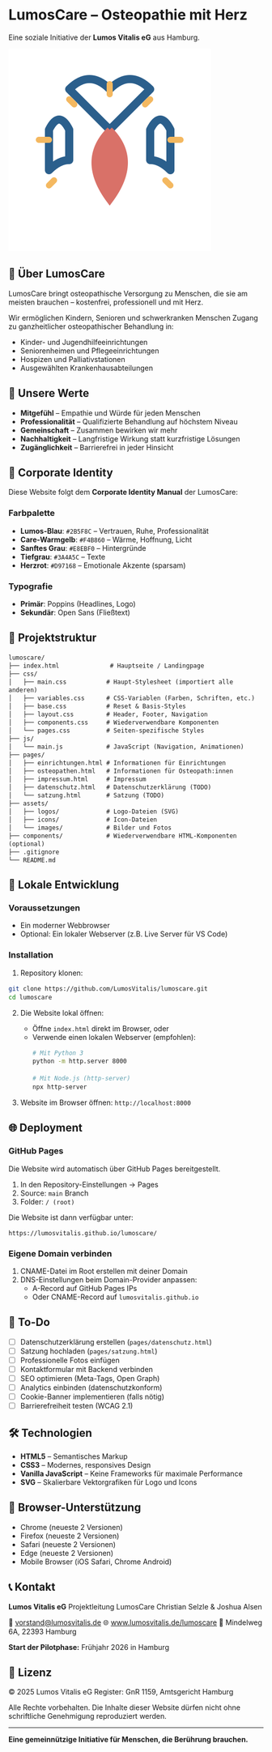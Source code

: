 # LumosCare – Osteopathie mit Herz

Eine soziale Initiative der **Lumos Vitalis eG** aus Hamburg.

![LumosCare Logo](assets/logos/lumoscare-logo.svg)

## 📖 Über LumosCare

LumosCare bringt osteopathische Versorgung zu Menschen, die sie am meisten brauchen – kostenfrei, professionell und mit Herz.

Wir ermöglichen Kindern, Senioren und schwerkranken Menschen Zugang zu ganzheitlicher osteopathischer Behandlung in:
- Kinder- und Jugendhilfeeinrichtungen
- Seniorenheimen und Pflegeeinrichtungen
- Hospizen und Palliativstationen
- Ausgewählten Krankenhausabteilungen

## 🌟 Unsere Werte

- **Mitgefühl** – Empathie und Würde für jeden Menschen
- **Professionalität** – Qualifizierte Behandlung auf höchstem Niveau
- **Gemeinschaft** – Zusammen bewirken wir mehr
- **Nachhaltigkeit** – Langfristige Wirkung statt kurzfristige Lösungen
- **Zugänglichkeit** – Barrierefrei in jeder Hinsicht

## 🎨 Corporate Identity

Diese Website folgt dem **Corporate Identity Manual** der LumosCare:

### Farbpalette
- **Lumos-Blau**: `#2B5F8C` – Vertrauen, Ruhe, Professionalität
- **Care-Warmgelb**: `#F4B860` – Wärme, Hoffnung, Licht
- **Sanftes Grau**: `#E8EBF0` – Hintergründe
- **Tiefgrau**: `#3A4A5C` – Texte
- **Herzrot**: `#D97168` – Emotionale Akzente (sparsam)

### Typografie
- **Primär**: Poppins (Headlines, Logo)
- **Sekundär**: Open Sans (Fließtext)

## 📁 Projektstruktur

```
lumoscare/
├── index.html              # Hauptseite / Landingpage
├── css/
│   ├── main.css           # Haupt-Stylesheet (importiert alle anderen)
│   ├── variables.css      # CSS-Variablen (Farben, Schriften, etc.)
│   ├── base.css           # Reset & Basis-Styles
│   ├── layout.css         # Header, Footer, Navigation
│   ├── components.css     # Wiederverwendbare Komponenten
│   └── pages.css          # Seiten-spezifische Styles
├── js/
│   └── main.js            # JavaScript (Navigation, Animationen)
├── pages/
│   ├── einrichtungen.html # Informationen für Einrichtungen
│   ├── osteopathen.html   # Informationen für Osteopath:innen
│   ├── impressum.html     # Impressum
│   ├── datenschutz.html   # Datenschutzerklärung (TODO)
│   └── satzung.html       # Satzung (TODO)
├── assets/
│   ├── logos/             # Logo-Dateien (SVG)
│   ├── icons/             # Icon-Dateien
│   └── images/            # Bilder und Fotos
├── components/            # Wiederverwendbare HTML-Komponenten (optional)
├── .gitignore
└── README.md
```

## 🚀 Lokale Entwicklung

### Voraussetzungen
- Ein moderner Webbrowser
- Optional: Ein lokaler Webserver (z.B. Live Server für VS Code)

### Installation

1. Repository klonen:
```bash
git clone https://github.com/LumosVitalis/lumoscare.git
cd lumoscare
```

2. Die Website lokal öffnen:
   - Öffne `index.html` direkt im Browser, oder
   - Verwende einen lokalen Webserver (empfohlen):
     ```bash
     # Mit Python 3
     python -m http.server 8000

     # Mit Node.js (http-server)
     npx http-server
     ```

3. Website im Browser öffnen: `http://localhost:8000`

## 🌐 Deployment

### GitHub Pages

Die Website wird automatisch über GitHub Pages bereitgestellt.

1. In den Repository-Einstellungen → Pages
2. Source: `main` Branch
3. Folder: `/ (root)`

Die Website ist dann verfügbar unter:
```
https://lumosvitalis.github.io/lumoscare/
```

### Eigene Domain verbinden

1. CNAME-Datei im Root erstellen mit deiner Domain
2. DNS-Einstellungen beim Domain-Provider anpassen:
   - A-Record auf GitHub Pages IPs
   - Oder CNAME-Record auf `lumosvitalis.github.io`

## 📝 To-Do

- [ ] Datenschutzerklärung erstellen (`pages/datenschutz.html`)
- [ ] Satzung hochladen (`pages/satzung.html`)
- [ ] Professionelle Fotos einfügen
- [ ] Kontaktformular mit Backend verbinden
- [ ] SEO optimieren (Meta-Tags, Open Graph)
- [ ] Analytics einbinden (datenschutzkonform)
- [ ] Cookie-Banner implementieren (falls nötig)
- [ ] Barrierefreiheit testen (WCAG 2.1)

## 🛠️ Technologien

- **HTML5** – Semantisches Markup
- **CSS3** – Modernes, responsives Design
- **Vanilla JavaScript** – Keine Frameworks für maximale Performance
- **SVG** – Skalierbare Vektorgrafiken für Logo und Icons

## 📱 Browser-Unterstützung

- Chrome (neueste 2 Versionen)
- Firefox (neueste 2 Versionen)
- Safari (neueste 2 Versionen)
- Edge (neueste 2 Versionen)
- Mobile Browser (iOS Safari, Chrome Android)

## 📞 Kontakt

**Lumos Vitalis eG**
Projektleitung LumosCare
Christian Selzle & Joshua Alsen

📧 vorstand@lumosvitalis.de
🌐 www.lumosvitalis.de/lumoscare
📍 Mindelweg 6A, 22393 Hamburg

**Start der Pilotphase:** Frühjahr 2026 in Hamburg

## 📄 Lizenz

© 2025 Lumos Vitalis eG
Register: GnR 1159, Amtsgericht Hamburg

Alle Rechte vorbehalten. Die Inhalte dieser Website dürfen nicht ohne schriftliche Genehmigung reproduziert werden.

---

**Eine gemeinnützige Initiative für Menschen, die Berührung brauchen.**
